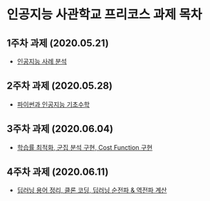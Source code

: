 # 인공지능 사관학교 프리코스 과제 목차 

## 1주차 과제 (2020.05.21)

- [인공지능 사례 분석 ](https://github.com/jikerbug/Artificial_Intelligence/blob/master/Pre-Week%201.ipynb)

## 2주차 과제 (2020.05.28)

- [파이썬과 인공지능 기초수학](https://github.com/jikerbug/Artificial_Intelligence/blob/master/Pre-Week%201.ipynb)

## 3주차 과제 (2020.06.04)
- [학습률 최적화, 군집 분석 구현, Cost Function 구현](https://github.com/jikerbug/Artificial_Intelligence/blob/master/Pre-Week3.ipynb)


## 4주차 과제 (2020.06.11)
- [딥러닝 용어 정리, 클론 코딩, 딥러닝 순전파 & 역전파 계산](https://github.com/jikerbug/Artificial_Intelligence/blob/master/Pre-Week4.ipynb)

